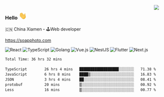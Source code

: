 <img align="right" src="https://github-readme-stats.vercel.app/api?username=yiiu&show_icons=false&bg_color=30,e96443,904e95&title_color=fff&text_color=fff" />

### Hello <img src="https://raw.githubusercontent.com/ABSphreak/ABSphreak/master/gifs/Hi.gif" width="26px" />
 
🇨🇳 China Xiamen・🕹Web developer

https://soapphoto.com

<p align="left"><img src="https://cdn.svgporn.com/logos/react.svg" alt="React" width="32" height="32"/> <img src="https://cdn.svgporn.com/logos/typescript-icon.svg" alt="TypeScript" width="32" height="32"/> <img src="https://cdn.svgporn.com/logos/gopher.svg" alt="Golang" width="32" height="32"/> <img src="https://cdn.svgporn.com/logos/vue.svg" alt="Vue.js" width="32" height="32"/> <img src="https://cdn.svgporn.com/logos/nestjs.svg" alt="NestJS" width="32" height="32"/> <img src="https://cdn.svgporn.com/logos/flutter.svg" alt="Flutter" width="32" height="32"/> <img src="https://cdn.svgporn.com/logos/nextjs-icon.svg" alt="Next.js" width="32" height="32"/></p>


<!--START_SECTION:waka-->

```txt
Total Time: 36 hrs 32 mins

TypeScript        26 hrs 4 mins   ██████████████████░░░░░░░   71.38 %
JavaScript        6 hrs 8 mins    ████▒░░░░░░░░░░░░░░░░░░░░   16.83 %
JSON              3 hrs 4 mins    ██░░░░░░░░░░░░░░░░░░░░░░░   08.41 %
protobuf          20 mins         ▒░░░░░░░░░░░░░░░░░░░░░░░░   00.92 %
Less              16 mins         ▒░░░░░░░░░░░░░░░░░░░░░░░░   00.77 %
```

<!--END_SECTION:waka-->

